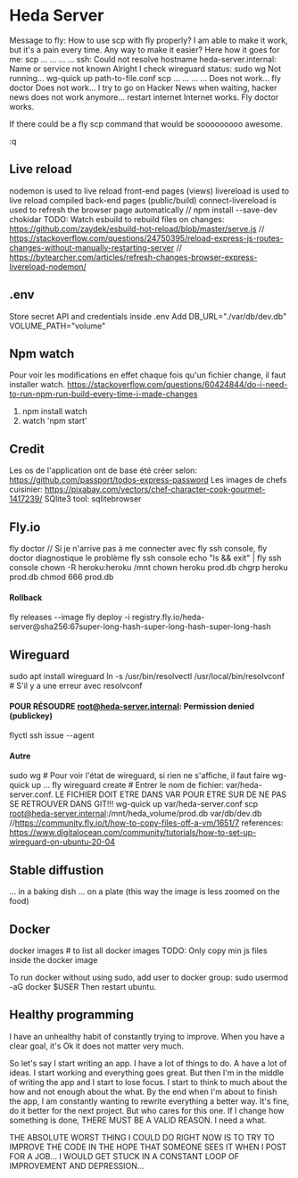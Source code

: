 # Heda Server

Message to fly:
How to use scp with fly properly?
I am able to make it work, but it's a pain every time. Any way to make it easier? Here how it goes for me:
scp ... ... ... ...
ssh: Could not resolve hostname heda-server.internal: Name or service not known
Alright I check wireguard status:
sudo wg
Not running...
wg-quick up path-to-file.conf
scp ... ... ... ...
Does not work...
fly doctor
Does not work... I try to go on Hacker News when waiting, hacker news does not work anymore...
restart internet
Internet works. Fly doctor works.

If there could be a fly scp command that would be sooooooooo awesome.

:q



## Live reload
nodemon is used to live reload front-end pages (views)
livereload is used to live reload compiled back-end pages (public/build)
connect-livereload is used to refresh the browser page automatically
// npm install --save-dev chokidar
TODO: Watch esbuild to rebuild files on changes: https://github.com/zaydek/esbuild-hot-reload/blob/master/serve.js
// https://stackoverflow.com/questions/24750395/reload-express-js-routes-changes-without-manually-restarting-server
// https://bytearcher.com/articles/refresh-changes-browser-express-livereload-nodemon/

## .env
Store secret API and credentials inside .env
Add
DB_URL="./var/db/dev.db"
VOLUME_PATH="volume"

## Npm watch
Pour voir les modifications en effet chaque fois qu'un fichier change, il faut installer watch.
https://stackoverflow.com/questions/60424844/do-i-need-to-run-npm-run-build-every-time-i-made-changes
1. npm install watch
1. watch 'npm start'

## Credit
Les os de l'application ont de base été créer selon: https://github.com/passport/todos-express-password
Les images de chefs cuisinier: https://pixabay.com/vectors/chef-character-cook-gourmet-1417239/
SQlite3 tool: sqlitebrowser

## Fly.io
fly doctor // Si je n'arrive pas à me connecter avec fly ssh console, fly doctor diagnostique le problème
fly ssh console
echo "ls && exit" | fly ssh console
chown -R heroku:heroku /mnt
chown heroku prod.db
chgrp heroku prod.db
chmod 666 prod.db
#### Rollback
fly releases --image
fly deploy -i registry.fly.io/heda-server@sha256:67super-long-hash-super-long-hash-super-long-hash

## Wireguard
sudo apt install wireguard
ln -s /usr/bin/resolvectl /usr/local/bin/resolvconf # S'il y a une erreur avec resolvconf
#### POUR RÉSOUDRE root@heda-server.internal: Permission denied (publickey)
flyctl ssh issue --agent
#### Autre
sudo wg # Pour voir l'état de wireguard, si rien ne s'affiche, il faut faire wg-quick up ...
fly wireguard create # Entrer le nom de fichier: var/heda-server.conf. LE FICHIER DOIT ETRE DANS VAR POUR ETRE SUR DE NE PAS SE RETROUVER DANS GIT!!!
wg-quick up var/heda-server.conf
scp root@heda-server.internal:/mnt/heda_volume/prod.db var/db/dev.db
//https://community.fly.io/t/how-to-copy-files-off-a-vm/1651/7
references:
https://www.digitalocean.com/community/tutorials/how-to-set-up-wireguard-on-ubuntu-20-04

## Stable diffustion
... in a baking dish
... on a plate (this way the image is less zoomed on the food)

## Docker
docker images # to list all docker images
TODO: Only copy min js files inside the docker image

To run docker without using sudo, add user to docker group:
sudo usermod -aG docker $USER
Then restart ubuntu.

## Healthy programming

I have an unhealthy habit of constantly trying to improve. When you have a clear goal, it's Ok it does not matter very much.

So let's say I start writing an app. I have a lot of things to do. A have a lot of ideas.
I start working and everything goes great.
But then I'm in the middle of writing the app and I start to lose focus. I start to think to much about the how and not enough about the what.
By the end when I'm about to finish the app, I am constantly wanting to rewrite everything a better way.
It's fine, do it better for the next project. But who cares for this one.
If I change how something is done, THERE MUST BE A VALID REASON. I need a what.


THE ABSOLUTE WORST THING I COULD DO RIGHT NOW IS TO TRY TO IMPROVE THE CODE IN THE HOPE THAT SOMEONE SEES IT WHEN I POST FOR A JOB... I WOULD GET STUCK IN A CONSTANT LOOP OF IMPROVEMENT AND DEPRESSION...
